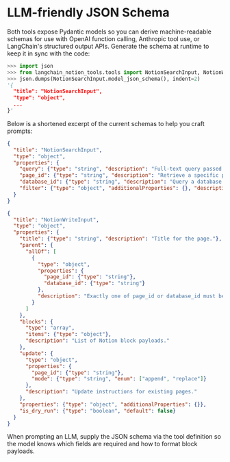 # LLM-friendly JSON Schema

Both tools expose Pydantic models so you can derive machine-readable schemas for use with OpenAI
function calling, Anthropic tool use, or LangChain's structured output APIs. Generate the schema at
runtime to keep it in sync with the code:

```python
>>> import json
>>> from langchain_notion_tools.tools import NotionSearchInput, NotionWriteInput
>>> json.dumps(NotionSearchInput.model_json_schema(), indent=2)
'{
  "title": "NotionSearchInput",
  "type": "object",
  ...
}'
```

Below is a shortened excerpt of the current schemas to help you craft prompts:

```json
{
  "title": "NotionSearchInput",
  "type": "object",
  "properties": {
    "query": {"type": "string", "description": "Full-text query passed to Notion."},
    "page_id": {"type": "string", "description": "Retrieve a specific page by ID."},
    "database_id": {"type": "string", "description": "Query a database by ID."},
    "filter": {"type": "object", "additionalProperties": {}, "description": "Optional filter payload forwarded to Notion."}
  }
}
```

```json
{
  "title": "NotionWriteInput",
  "type": "object",
  "properties": {
    "title": {"type": "string", "description": "Title for the page."},
    "parent": {
      "allOf": [
        {
          "type": "object",
          "properties": {
            "page_id": {"type": "string"},
            "database_id": {"type": "string"}
          },
          "description": "Exactly one of page_id or database_id must be supplied."
        }
      ]
    },
    "blocks": {
      "type": "array",
      "items": {"type": "object"},
      "description": "List of Notion block payloads."
    },
    "update": {
      "type": "object",
      "properties": {
        "page_id": {"type": "string"},
        "mode": {"type": "string", "enum": ["append", "replace"]}
      },
      "description": "Update instructions for existing pages."
    },
    "properties": {"type": "object", "additionalProperties": {}},
    "is_dry_run": {"type": "boolean", "default": false}
  }
}
```

When prompting an LLM, supply the JSON schema via the tool definition so the model knows which
fields are required and how to format block payloads.
